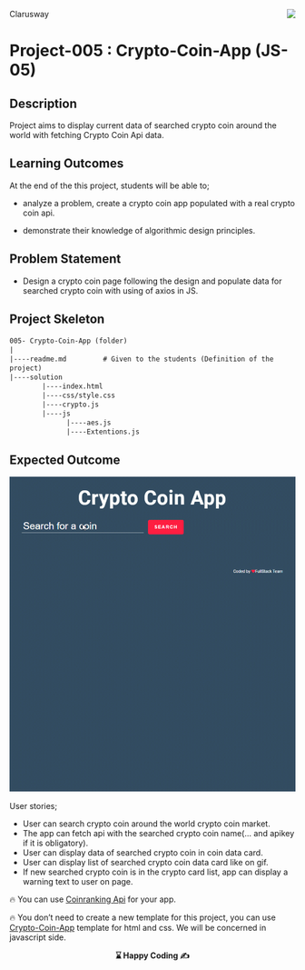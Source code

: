 <p>Clarusway<img align="right"
  src="https://secure.meetupstatic.com/photos/event/3/1/b/9/600_488352729.jpeg"  width="15px"></p>

# Project-005 : Crypto-Coin-App (JS-05)

## Description
Project aims to display current data of searched crypto coin around the world with fetching Crypto Coin Api data.

## Learning Outcomes

At the end of the this project, students will be able to;

- analyze a problem, create a crypto coin app populated with a real crypto coin api.

- demonstrate their knowledge of algorithmic design principles.

   
## Problem Statement

- Design a crypto coin page following the design and populate data for searched crypto coin with using of axios in JS.

## Project Skeleton 

```
005- Crypto-Coin-App (folder)
|
|----readme.md         # Given to the students (Definition of the project)          
|----solution
        |----index.html  
        |----css/style.css   
        |----crypto.js
        |----js
              |----aes.js
              |----Extentions.js
```


## Expected Outcome
![Form](crypto_coin_app.gif)

User stories;

  - User can search crypto coin around the world crypto coin market.
  - The app can fetch api with the searched crypto coin name(... and apikey if it is obligatory).
  - User can display data of searched crypto coin in coin data card.
  - User can display list of searched crypto coin data card like on gif.
  - If new searched crypto coin is in the crypto card list, app can display a warning text to user on page.

🔥 You can use [Coinranking Api](https://developers.coinranking.com/api/documentation) for your app. 

🔥 You don’t need to create a new template for this project, you can use [Crypto-Coin-App](https://github.com/clarusway/clarusway-full-stack-tr-14/tree/main/javascript/projects/004-Crypto-Coin-App) template for html and css. We will be concerned in javascript side.


<p align='center'> <strong>⌛ Happy Coding  ✍</strong> </p>